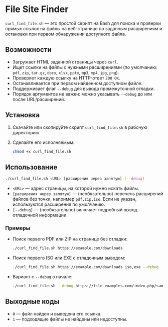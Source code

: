 # File Site Finder

`curl_find_file.sh` — это простой скрипт на Bash для поиска и проверки прямых ссылок на файлы на веб-странице по заданным расширениям и остановки при первом обнаружении доступного файла.

## Возможности

* Загружает HTML заданной страницы через `curl`.
* Ищет ссылки на файлы с нужными расширениями (по умолчанию: `pdf`, `zip`, `tar.gz`, `docx`, `xlsx`, `pptx`, `mp3`, `mp4`, `jpg`, `png`).
* Проверяет каждую ссылку на HTTP-ответ `200 OK`.
* Останавливается при первом найденном доступном файле.
* Поддерживает флаг `--debug` для вывода промежуточной отладки.
* Порядок аргументов не важен: можно указывать `--debug` до или после URL/расширений.

## Установка

1. Скачайте или скопируйте скрипт `curl_find_file.sh` в рабочую директорию.
2. Сделайте его исполняемым:

   ```bash
   chmod +x curl_find_file.sh
   ```

## Использование

```bash
./curl_find_file.sh <URL> [расширения через запятую] [--debug]
```

* `<URL>` — адрес страницы, на которой нужно искать файлы.
* `[расширения через запятую]` — (необязательно) перечень расширений файлов без точки, например `pdf,zip,iso`.
  Если не указан, используются расширения по умолчанию.
* `[--debug]` — (необязательно) включает подробный вывод отладочной информации.

### Примеры

* Поиск первого PDF или ZIP на странице без отладки:

  ```bash
  ./curl_find_file.sh https://example.com/downloads
  ```

* Поиск первого ISO или EXE с отладочным выводом:

  ```bash
  ./curl_find_file.sh https://example.com/downloads iso,exe --debug
  ```

* Вариант с `--debug` в начале:

  ```bash
  ./curl_find_file.sh --debug https://file-examples.com/index.php/sample-documents-download/sample-pdf-download/
  ```

## Выходные коды

* `0` — файл найден и выведена его ссылка.
* `1` — подходящие файлы не найдены или недоступны.
